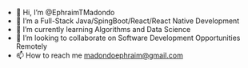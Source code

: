 - 👋 Hi, I’m @EphraimTMadondo
- 👀 I’m a Full-Stack Java/SpingBoot/React/React Native Development
- 🌱 I’m currently learning Algorithms and Data Science
- 💞️ I’m looking to collaborate on Software Development Opportunities Remotely
- 📫 How to reach me madondoephraim@gmail.com

<!---
EphraimTMadondo/EphraimTMadondo is a ✨ special ✨ repository because its `README.md` (this file) appears on your GitHub profile.
You can click the Preview link to take a look at your changes.
--->
